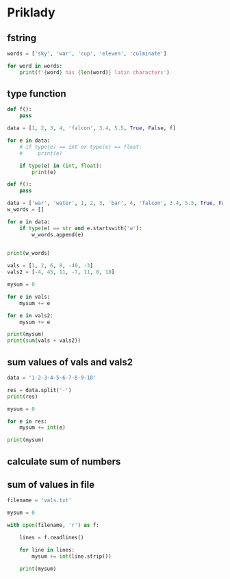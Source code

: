 # Priklady

## fstring

```python
words = ['sky', 'war', 'cup', 'eleven', 'culminate']

for word in words:
    print(f'{word} has {len(word)} latin characters')
```


## type function

```python
def f():
    pass

data = [1, 2, 3, 4, 'falcon', 3.4, 5.5, True, False, f]

for e in data:
    # if type(e) == int or type(e) == float:
    #     print(e)

    if type(e) in (int, float):
        print(e)
```

```python
def f():
    pass

data = ['war', 'water', 1, 2, 3, 'bar', 4, 'falcon', 3.4, 5.5, True, False, 'warm', f]
w_words = []

for e in data:
    if type(e) == str and e.startswith('w'):
        w_words.append(e)

        
print(w_words)
```


```python
vals = [1, 2, 6, 8, -40, -3]
vals2 = [-4, 45, 11, -7, 11, 0, 18]

mysum = 0

for e in vals:
    mysum += e

for e in vals2:
    mysum += e

print(mysum)
print(sum(vals + vals2))
```

## sum values of vals and vals2

```python
data = '1-2-3-4-5-6-7-8-9-10'

res = data.split('-')
print(res)

mysum = 0

for e in res:
    mysum += int(e)

print(mysum)
```

## calculate sum of numbers

## sum of values in file

```python
filename = 'vals.txt'

mysum = 0

with open(filename, 'r') as f:

    lines = f.readlines()

    for line in lines:
        mysum += int(line.strip())

    print(mysum)
```
